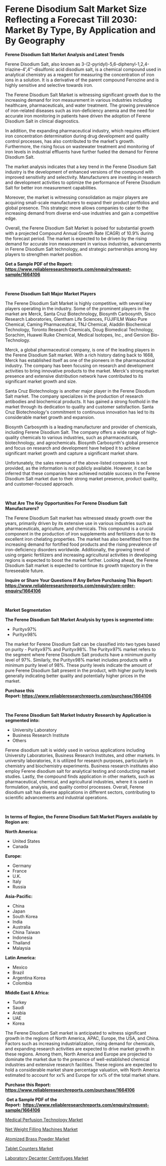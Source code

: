 <p><h1>Ferene Disodium Salt Market Size Reflecting a Forecast Till 2030: Market By Type, By Application and By Geography</h1></p><p><strong>Ferene Disodium Salt Market Analysis and Latest Trends</strong></p>
<p><p>Ferene Disodium Salt, also known as 3-(2-pyridyl)-5,6-diphenyl-1,2,4-triazine-4',4''-disulfonic acid disodium salt, is a chemical compound used in analytical chemistry as a reagent for measuring the concentration of iron ions in a solution. It is a derivative of the parent compound Ferrozine and is highly sensitive and selective towards iron.</p><p>The Ferene Disodium Salt Market is witnessing significant growth due to the increasing demand for iron measurement in various industries including healthcare, pharmaceuticals, and water treatment. The growing prevalence of iron-related diseases such as iron-deficiency anemia and the need for accurate iron monitoring in patients have driven the adoption of Ferene Disodium Salt in clinical diagnostics.</p><p>In addition, the expanding pharmaceutical industry, which requires efficient iron concentration determination during drug development and quality control processes, has also contributed to the market's growth. Furthermore, the rising focus on wastewater treatment and monitoring of iron levels in industrial effluents have further fueled the demand for Ferene Disodium Salt.</p><p>The market analysis indicates that a key trend in the Ferene Disodium Salt industry is the development of enhanced versions of the compound with improved sensitivity and selectivity. Manufacturers are investing in research and development activities to optimize the performance of Ferene Disodium Salt for better iron measurement capabilities.</p><p>Moreover, the market is witnessing consolidation as major players are acquiring small-scale manufacturers to expand their product portfolios and global presence. This strategic move allows companies to cater to the increasing demand from diverse end-use industries and gain a competitive edge.</p><p>Overall, the Ferene Disodium Salt Market is poised for substantial growth with a projected Compound Annual Growth Rate (CAGR) of 10.9% during the forecast period. The market is expected to be driven by the rising demand for accurate iron measurement in various industries, advancements in Ferene Disodium Salt technology, and strategic partnerships among key players to strengthen market position.</p></p>
<p><strong>Get a Sample PDF of the Report:&nbsp; <a href="https://www.reliableresearchreports.com/enquiry/request-sample/1664106">https://www.reliableresearchreports.com/enquiry/request-sample/1664106</a></strong></p>
<p>&nbsp;</p>
<p><strong>Ferene Disodium Salt Major Market Players</strong></p>
<p><p>The Ferene Disodium Salt Market is highly competitive, with several key players operating in the industry. Some of the prominent players in the market are Merck, Santa Cruz Biotechnology, Biosynth Carbosynth, Sisco Research Laboratories, Glentham Life Sciences, FUJIFILM Wako Pure Chemical, Caming Pharmaceutical, TNJ Chemical, Aladdin Biochemical Technology, Toronto Research Chemicals, Doug Biomedical Technology, Sorachim, Huawei Ruike Chemical, Medical Isotopes, Inc., and Gersion Bio-Technology.</p><p>Merck, a global pharmaceutical company, is one of the leading players in the Ferene Disodium Salt market. With a rich history dating back to 1668, Merck has established itself as one of the pioneers in the pharmaceutical industry. The company has been focusing on research and development activities to bring innovative products to the market. Merck's strong market presence and extensive distribution network have contributed to its significant market growth and size.</p><p>Santa Cruz Biotechnology is another major player in the Ferene Disodium Salt market. The company specializes in the production of research antibodies and biochemical products. It has gained a strong foothold in the market through its dedication to quality and customer satisfaction. Santa Cruz Biotechnology's commitment to continuous innovation has led to its considerable market growth and expansion.</p><p>Biosynth Carbosynth is a leading manufacturer and provider of chemicals, including Ferene Disodium Salt. The company offers a wide range of high-quality chemicals to various industries, such as pharmaceuticals, biotechnology, and agrochemicals. Biosynth Carbosynth's global presence and focus on research and development have helped it to achieve significant market growth and capture a significant market share.</p><p>Unfortunately, the sales revenue of the above-listed companies is not provided, as the information is not publicly available. However, it can be inferred that these companies have achieved notable success in the Ferene Disodium Salt market due to their strong market presence, product quality, and customer-focused approach.</p></p>
<p>&nbsp;</p>
<p><strong>What Are The Key Opportunities For Ferene Disodium Salt Manufacturers?</strong></p>
<p><p>The Ferene Disodium Salt market has witnessed steady growth over the years, primarily driven by its extensive use in various industries such as pharmaceuticals, agriculture, and chemicals. This compound is a crucial component in the production of iron supplements and fertilizers due to its excellent iron chelating properties. The market has also benefitted from the increasing demand for fortified food products and the rising prevalence of iron-deficiency disorders worldwide. Additionally, the growing trend of using organic fertilizers and increasing agricultural activities in developing regions is expected to boost the market further. Looking ahead, the Ferene Disodium Salt market is expected to continue its growth trajectory in the foreseeable future.</p></p>
<p><strong>Inquire or Share Your Questions If Any Before Purchasing This Report: <a href="https://www.reliableresearchreports.com/enquiry/pre-order-enquiry/1664106">https://www.reliableresearchreports.com/enquiry/pre-order-enquiry/1664106</a></strong></p>
<p>&nbsp;</p>
<p><strong>Market Segmentation</strong></p>
<p><strong>The Ferene Disodium Salt Market Analysis by types is segmented into:</strong></p>
<p><ul><li>Purity≥97%</li><li>Purity≥98%</li></ul></p>
<p><p>The market for Ferene Disodium Salt can be classified into two types based on purity - Purity≥97% and Purity≥98%. The Purity≥97% market refers to the segment where Ferene Disodium Salt products have a minimum purity level of 97%. Similarly, the Purity≥98% market includes products with a minimum purity level of 98%. These purity levels indicate the amount of pure Ferene Disodium Salt present in the product, with higher purity levels generally indicating better quality and potentially higher prices in the market.</p></p>
<p><strong>Purchase this Report:&nbsp;<a href="https://www.reliableresearchreports.com/purchase/1664106">https://www.reliableresearchreports.com/purchase/1664106</a></strong></p>
<p>&nbsp;</p>
<p><strong>The Ferene Disodium Salt Market Industry Research by Application is segmented into:</strong></p>
<p><ul><li>University Laboratory</li><li>Business Research Institute</li><li>Others</li></ul></p>
<p><p>Ferene disodium salt is widely used in various applications including University Laboratories, Business Research Institutes, and other markets. In university laboratories, it is utilized for research purposes, particularly in chemistry and biochemistry experiments. Business research institutes also employ Ferene disodium salt for analytical testing and conducting market studies. Lastly, the compound finds application in other markets, such as pharmaceutical, chemical, and agricultural industries, where it is used in formulation, analysis, and quality control processes. Overall, Ferene disodium salt has diverse applications in different sectors, contributing to scientific advancements and industrial operations.</p></p>
<p>&nbsp;</p>
<p><strong>In terms of Region, the Ferene Disodium Salt Market Players available by Region are:</strong></p>
<p>
    <p> <strong> North America: </strong>
        <ul>
            <li>United States</li>
            <li>Canada</li>
        </ul>
        </p> 
    <p> <strong> Europe: </strong>
        <ul>
            <li>Germany</li>
            <li>France</li>
            <li>U.K.</li>
            <li>Italy</li>
            <li>Russia</li>
        </ul>
        </p> 
    <p> <strong> Asia-Pacific: </strong>
        <ul>
            <li>China</li>
            <li>Japan</li>
            <li>South Korea</li>
            <li>India</li>
            <li>Australia</li>
            <li>China Taiwan</li>
            <li>Indonesia</li>
            <li>Thailand</li>
            <li>Malaysia</li>
        </ul>
        </p> 
    <p> <strong> Latin America: </strong>
        <ul>
            <li>Mexico</li>
            <li>Brazil</li>
            <li>Argentina Korea</li>
            <li>Colombia</li>
        </ul>
        </p> 
    <p> <strong> Middle East & Africa: </strong>
        <ul>
            <li>Turkey</li>
            <li>Saudi</li>
            <li>Arabia</li>
            <li>UAE</li>
            <li>Korea</li>
        </ul>
    </p>
    </p>
<p><p>The Ferene Disodium Salt market is anticipated to witness significant growth in the regions of North America, APAC, Europe, the USA, and China. Factors such as increasing industrialization, rising demand for chemicals, and expanding research activities are expected to drive market growth in these regions. Among them, North America and Europe are projected to dominate the market due to the presence of well-established chemical industries and extensive research facilities. These regions are expected to hold a considerable market share percentage valuation, with North America estimated to account for xx% and Europe for xx% of the total market share.</p></p>
<p><strong>Purchase this Report: <a href="https://www.reliableresearchreports.com/purchase/1664106">https://www.reliableresearchreports.com/purchase/1664106</a></strong></p>
<p>&nbsp;<strong>Get a Sample PDF of the Report:&nbsp;&nbsp;<a href="https://www.reliableresearchreports.com/enquiry/request-sample/1664106">https://www.reliableresearchreports.com/enquiry/request-sample/1664106</a></strong></p>
<p><strong></strong></p>
<p><p><a href="https://www.linkedin.com/pulse/medical-perfusion-technology-market-insights-players/">Medical Perfusion Technology Market</a></p><p><a href="https://medium.com/@ewellklocko/net-weight-filling-machines-market-size-growth-forecast-2023-2030-5d14835e134a">Net Weight Filling Machines Market</a></p><p><a href="https://github.com/merzlyukov93/Market-Research-Report-List-1/blob/main/atomized-brass-powder-market.md">Atomized Brass Powder Market</a></p><p><a href="https://medium.com/@rosm15203/tablet-counters-market-size-cagr-trends-2024-2030-8c7f8aed06b9">Tablet Counters Market</a></p><p><a href="https://www.linkedin.com/pulse/laboratory-decanter-centrifuges-market-size-growth-forecast/">Laboratory Decanter Centrifuges Market</a></p></p>